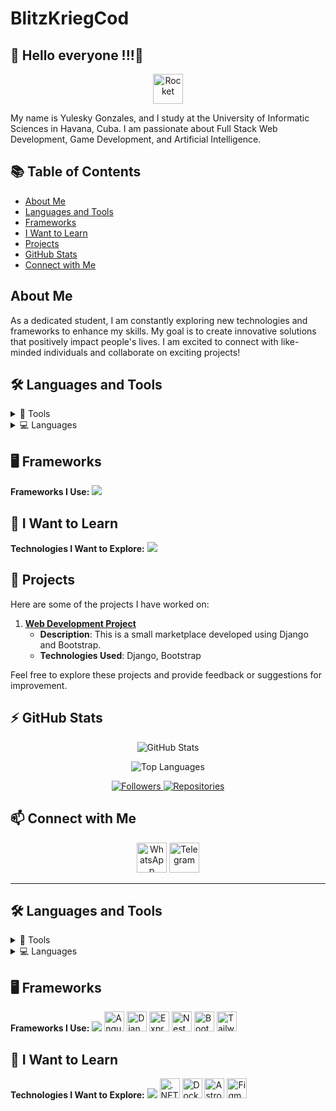 # BlitzKriegCod

## 🚀 Hello everyone !!!👋

<p align="center">
  <img src="https://img.icons8.com/color/48/000000/rocket.png" alt="Rocket" width="48" height="48"/>
</p>
<p>My name is Yulesky Gonzales, and I study at the University of Informatic Sciences in Havana, Cuba. I am passionate about Full Stack Web Development, Game Development, and Artificial Intelligence.</p>

## 📚 Table of Contents

- [About Me](#about-me)
- [Languages and Tools](#-languages-and-tools)
- [Frameworks](#-frameworks)
- [I Want to Learn](#-i-want-to-learn)
- [Projects](#-projects)
- [GitHub Stats](#zap-github-stats)
- [Connect with Me](#-connect-with-me)

## About Me

As a dedicated student, I am constantly exploring new technologies and frameworks to enhance my skills. My goal is to create innovative solutions that positively impact people's lives. I am excited to connect with like-minded individuals and collaborate on exciting projects!

## 🛠️ Languages and Tools

<details>
 <summary>🔧 Tools</summary>
 
  <ul>
    <li>
      <strong>Operating Systems</strong>
      <p align="start">
        <a href="https://skillicons.dev" style="text-decoration: none;">
          <img src="https://skillicons.dev/icons?i=linux,ubuntu" />
        </a>
      </p>
    </li>
    <li>
      <strong>Development Environments and Text Editors</strong>
      <p align="start">
        <a href="https://skillicons.dev" style="text-decoration: none;">
          <img src="https://skillicons.dev/icons?i=neovim,vscode,sublime" />
        </a>
      </p>
    </li>
    <li>
      <strong>Development Tools</strong>
      <p align="start">
        <a href="https://skillicons.dev" style="text-decoration: none;">
          <img src="https://skillicons.dev/icons?i=anaconda,postman,git,github,stackoverflow" />
        </a>
      </p>
    </li>
    <li>
      <strong>Database and Data Management</strong>
      <p align="start">
        <a href="https://skillicons.dev" style="text-decoration: none;">
          <img src="https://skillicons.dev/icons?i=mongodb,mysql,sqlite" />
        </a>
      </p>
    </li>
    <li>
      <strong>Design and Game Development</strong>
      <p align="start">
        <a href="https://skillicons.dev" style="text-decoration: none;">
          <img src="https://skillicons.dev/icons?i=blender,godot,figma,ai,ps" />
        </a>
      </p>
    </li>
  </ul>
</details>

<details>
  <summary>💻 Languages</summary>
  <ul>
    <p align="start">
      <a href="https://skillicons.dev" style="text-decoration: none;">
        <img src="https://skillicons.dev/icons?i=bash,nodejs,ts,py,cs,cpp,css,html,js,java" />
      </a>
    </p>
  </ul>
</details>

## 🖥️ Frameworks

<p align="start">
  <strong>Frameworks I Use:</strong>
  <a href="https://skillicons.dev" style="text-decoration: none;">
    <img src="https://skillicons.dev/icons?i=angular,django,express,nest,bootstrap,tailwind" />
  </a>
</p>

## 🔭 I Want to Learn

<p align="start">
  <strong>Technologies I Want to Explore:</strong>
  <a href="https://skillicons.dev" style="text-decoration: none;">
    <img src="https://skillicons.dev/icons?i=dotnet,docker,astro,figma" />
  </a>
</p>

## 🚀 Projects

Here are some of the projects I have worked on:

1. **[Web Development Project](https://marketuci.onrender.com/)**  
   - **Description**: This is a small marketplace developed using Django and Bootstrap.
   - **Technologies Used**: Django, Bootstrap

Feel free to explore these projects and provide feedback or suggestions for improvement.

## :zap: GitHub Stats

<p align="center">
  <img src="https://github-readme-stats.vercel.app/api?username=BlitzKriegCod&show_icons=true&hide_border=false&title_color=ff652f&icon_color=FFE400&bg_color=09131B&text_color=ffffff&border_color=0c1a25" alt="GitHub Stats" />
</p>

<p align="center">
  <img src="https://github-readme-stats.vercel.app/api/top-langs/?username=BlitzKriegCod&layout=compact&hide_border=true&bg_color=09131B&text_color=ffffff" alt="Top Languages" />
</p>

<p align="center">
  <a href="https://github.com/BlitzKriegCod">
    <img src="https://img.shields.io/github/followers/BlitzKriegCod?style=social" alt="Followers" />
  </a>
  <a href="https://github.com/BlitzKriegCod?tab=repositories">
    <img src="https://img.shields.io/badge/Repos-10-brightgreen" alt="Repositories" />
  </a>
</p>

## 📫 Connect with Me

<p align="center">
  <a href="https://wa.me/51320264" target="_blank" style="text-decoration:none;">
    <img src="https://img.icons8.com/color/48/000000/whatsapp--v1.png" alt="WhatsApp" width="48" height="48" />
  </a>
  <a href="https://t.me/51320264" target="_blank" style="text-decoration:none;">
    <img src="https://img.icons8.com/color/48/000000/telegram-app.png" alt="Telegram" width="48" height="48" />
  </a>
</p>

---
## 🛠️ Languages and Tools

<details>
 <summary>🔧 Tools</summary> 
  <ul>
    <li>
      <strong>Operating Systems</strong>
      <p align="start">
        <a href="https://skillicons.dev" style="text-decoration: none;">
          <img src="https://skillicons.dev/icons?i=linux,ubuntu" />
        </a>
        <img src="https://img.icons8.com/color/48/000000/linux--v1.png" alt="Linux" width="32" height="32" />
        <img src="https://img.icons8.com/color/48/000000/ubuntu--v1.png" alt="Ubuntu" width="32" height="32" />
      </p>
    </li>
    <li>
      <strong>Development Environments and Text Editors</strong>
      <p align="start">
        <a href="https://skillicons.dev" style="text-decoration: none;">
          <img src="https://skillicons.dev/icons?i=neovim,vscode,sublime" />
        </a>
        <img src="https://img.icons8.com/color/48/000000/neovim.png" alt="Neovim" width="32" height="32" />
        <img src="https://img.icons8.com/color/48/000000/visual-studio-code-2019.png" alt="VSCode" width="32" height="32" />
        <img src="https://img.icons8.com/color/48/000000/sublime-text.png" alt="Sublime Text" width="32" height="32" />
      </p>
    </li>
    <li>
      <strong>Development Tools</strong>
      <p align="start">
        <a href="https://skillicons.dev" style="text-decoration: none;">
          <img src="https://skillicons.dev/icons?i=anaconda,postman,git,github,stackoverflow" />
        </a>
        <img src="https://img.icons8.com/color/48/000000/anaconda--v1.png" alt="Anaconda" width="32" height="32" />
        <img src="https://img.icons8.com/external-tal-revivo-color-tal-revivo/48/000000/external-postman-is-the-only-complete-api-development-environment-logo-color-tal-revivo.png" alt="Postman" width="32" height="32" />
        <img src="https://img.icons8.com/color/48/000000/git.png" alt="Git" width="32" height="32" />
        <img src="https://img.icons8.com/glyph-neue/48/000000/github.png" alt="GitHub" width="32" height="32" />
        <img src="https://img.icons8.com/color/48/000000/stackoverflow.png" alt="Stack Overflow" width="32" height="32" />
      </p>
    </li>
    <li>
      <strong>Database and Data Management</strong>
      <p align="start">
        <a href="https://skillicons.dev" style="text-decoration: none;">
          <img src="https://skillicons.dev/icons?i=mongodb,mysql,sqlite" />
        </a>
        <img src="https://img.icons8.com/color/48/000000/mongodb.png" alt="MongoDB" width="32" height="32" />
        <img src="https://img.icons8.com/color/48/000000/mysql-logo.png" alt="MySQL" width="32" height="32" />
        <img src="https://img.icons8.com/color/48/000000/sqlite.png" alt="SQLite" width="32" height="32" />
      </p>
    </li>
    <li>
      <strong>Design and Game Development</strong>
      <p align="start">
        <a href="https://skillicons.dev" style="text-decoration: none;">
          <img src="https://skillicons.dev/icons?i=blender,godot,figma,ai,ps" />
        </a>
        <img src="https://img.icons8.com/color/48/000000/blender-3d.png" alt="Blender" width="32" height="32" />
        <img src="https://img.icons8.com/color/48/000000/godot-engine.png" alt="Godot" width="32" height="32" />
        <img src="https://img.icons8.com/color/48/000000/figma.png" alt="Figma" width="32" height="32" />
        <img src="https://img.icons8.com/color/48/000000/adobe-illustrator--v1.png" alt="Adobe Illustrator" width="32" height="32" />
        <img src="https://img.icons8.com/color/48/000000/adobe-photoshop--v1.png" alt="Adobe Photoshop" width="32" height="32" />
      </p>
    </li>
  </ul>
</details>

<details>
  <summary>💻 Languages</summary>
  <ul>
    <p align="start">
      <a href="https://skillicons.dev" style="text-decoration: none;">
        <img src="https://skillicons.dev/icons?i=bash,nodejs,ts,py,cs,cpp,css,html,js,java" />
      </a>
      <img src="https://img.icons8.com/color/48/000000/bash.png" alt="Bash" width="32" height="32" />
      <img src="https://img.icons8.com/color/48/000000/nodejs.png" alt="Node.js" width="32" height="32" />
      <img src="https://img.icons8.com/color/48/000000/typescript.png" alt="TypeScript" width="32" height="32" />
      <img src="https://img.icons8.com/color/48/000000/python--v1.png" alt="Python" width="32" height="32" />
      <img src="https://img.icons8.com/color/48/000000/c-sharp-logo.png" alt="C#" width="32" height="32" />
      <img src="https://img.icons8.com/color/48/000000/c-plus-plus-logo.png" alt="C++" width="32" height="32" />
      <img src="https://img.icons8.com/color/48/000000/css3.png" alt="CSS3" width="32" height="32" />
      <img src="https://img.icons8.com/color/48/000000/html-5--v1.png" alt="HTML5" width="32" height="32" />
      <img src="https://img.icons8.com/color/48/000000/javascript--v1.png" alt="JavaScript" width="32" height="32" />
      <img src="https://img.icons8.com/color/48/000000/java-coffee-cup-logo--v1.png" alt="Java" width="32" height="32" />
    </p>
  </ul>
</details>

## 🖥️ Frameworks

<p align="start">
  <strong>Frameworks I Use:</strong>
  <a href="https://skillicons.dev" style="text-decoration: none;">
    <img src="https://skillicons.dev/icons?i=angular,django,express,nest,bootstrap,tailwind" />
  </a>
  <img src="https://img.icons8.com/color/48/000000/angularjs.png" alt="Angular" width="32" height="32" />
  <img src="https://img.icons8.com/color/48/000000/django.png" alt="Django" width="32" height="32" />
  <img src="https://img.icons8.com/color/48/000000/express-js.png" alt="Express" width="32" height="32" />
  <img src="https://img.icons8.com/color/48/000000/nestjs.png" alt="NestJS" width="32" height="32" />
  <img src="https://img.icons8.com/color/48/000000/bootstrap.png" alt="Bootstrap" width="32" height="32" />
  <img src="https://img.icons8.com/color/48/000000/tailwind_css.png" alt="Tailwind CSS" width="32" height="32" />
</p>

## 🔭 I Want to Learn

<p align="start">
  <strong>Technologies I Want to Explore:</strong>
  <a href="https://skillicons.dev" style="text-decoration: none;">
    <img src="https://skillicons.dev/icons?i=dotnet,docker,astro,figma" />
  </a>
  <img src="https://img.icons8.com/color/48/000000/dot-net.png" alt=".NET" width="32" height="32" />
  <img src="https://img.icons8.com/color/48/000000/docker.png" alt="Docker" width="32" height="32" />
  <img src="https://img.icons8.com/external-tal-revivo-color-tal-revivo/48/000000/external-astro-is-an-open-source-static-site-generator-that-focuses-on-developer-experience-logo-color-tal-revivo.png" alt="Astro" width="32" height="32" />
  <img src="https://img.icons8.com/color/48/000000/figma.png" alt="Figma" width="32" height="32" />
</p>
